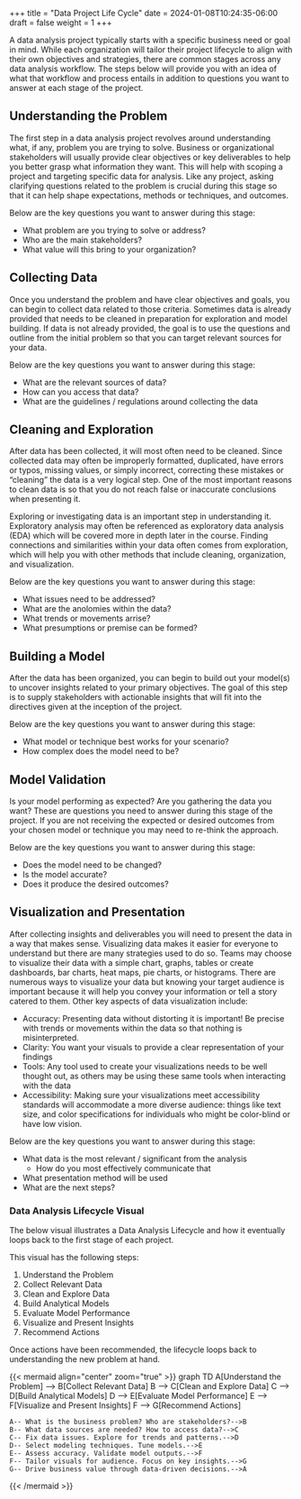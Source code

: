 +++
title = "Data Project Life Cycle"
date = 2024-01-08T10:24:35-06:00
draft = false
weight = 1
+++

A data analysis project typically starts with a specific business need or goal in mind. While each organization will tailor their project lifecycle to align with their own objectives and strategies, there are common stages across any data analysis workflow. The steps below will provide you with an idea of what that workflow and process entails in addition to questions you want to answer at each stage of the project.

## Understanding the Problem

The first step in a data analysis project revolves around understanding what, if any, problem you are trying to solve. Business or organizational stakeholders will usually provide clear objectives or key deliverables to help you better grasp what information they want. This will help with scoping a project and targeting specific data for analysis. Like any project, asking clarifying questions related to the problem is crucial during this stage so that it can help shape expectations, methods or techniques, and outcomes.

Below are the key questions you want to answer during this stage:
- What problem are you trying to solve or address?
- Who are the main stakeholders?
- What value will this bring to your organization?

## Collecting Data

Once you understand the problem and have clear objectives and goals, you can begin to collect data related to those criteria. Sometimes data is already provided that needs to be cleaned in preparation for exploration and model building. If data is not already provided, the goal is to use the questions and outline from the initial problem so that you can target relevant sources for your data.

Below are the key questions you want to answer during this stage:
- What are the relevant sources of data?
- How can you access that data?
- What are the guidelines / regulations around collecting the data

## Cleaning and Exploration

After data has been collected, it will most often need to be cleaned. Since collected data may often be improperly formatted, duplicated, have errors or typos, missing values, or simply incorrect, correcting these mistakes or “cleaning” the data is a very logical step. One of the most important reasons to clean data is so that you do not reach false or inaccurate conclusions when presenting it.

Exploring or investigating data is an important step in understanding it. Exploratory analysis may often be referenced as exploratory data analysis (EDA) which will be covered more in depth later in the course. Finding connections and similarities within your data often comes from exploration, which will help you with other methods that include cleaning, organization, and visualization.

Below are the key questions you want to answer during this stage:
- What issues need to be addressed?
- What are the anolomies within the data?
- What trends or movements arrise?
- What presumptions or premise can be formed?

## Building a Model

After the data has been organized, you can begin to build out your model(s) to uncover insights related to your primary objectives. The goal of this step is to supply stakeholders with actionable insights that will fit into the directives given at the inception of the project.

Below are the key questions you want to answer during this stage:
- What model or technique best works for your scenario?
- How complex does the model need to be?

## Model Validation

Is your model performing as expected? Are you gathering the data you want? These are questions you need to answer during this stage of the project. If you are not receiving the expected or desired outcomes from your chosen model or technique you may need to re-think the approach.

Below are the key questions you want to answer during this stage:
- Does the model need to be changed?
- Is the model accurate?
- Does it produce the desired outcomes?

## Visualization and Presentation

After collecting insights and deliverables you will need to present the data in a way that makes sense. Visualizing data makes it easier for everyone to understand but there are many strategies used to do so. Teams may choose to visualize their data with a simple chart, graphs, tables or create dashboards, bar charts, heat maps, pie charts, or histograms. There are numerous ways to visualize your data but knowing your target audience is important because it will help you convey your information or tell a story catered to them. Other key aspects of data visualization include:
- Accuracy: Presenting data without distorting it is important! Be precise with trends or movements within the data so that nothing is misinterpreted.
- Clarity: You want your visuals to provide a clear representation of your findings
- Tools: Any tool used to create your visualizations needs to be well thought out, as others may be using these same tools when interacting with the data
- Accessibility: Making sure your visualizations meet accessibility standards will accommodate a more diverse audience: things like text size, and color specifications for individuals who might be color-blind or have low vision.

Below are the key questions you want to answer during this stage:
- What data is the most relevant / significant from the analysis
    - How do you most effectively communicate that
- What presentation method will be used
- What are the next steps?

### Data Analysis Lifecycle Visual

The below visual illustrates a Data Analysis Lifecycle and how it eventually loops back to the first stage of each project.

This visual has the following steps:

1. Understand the Problem
1. Collect Relevant Data
1. Clean and Explore Data
1. Build Analytical Models
1. Evaluate Model Performance
1. Visualize and Present Insights
1. Recommend Actions

Once actions have been recommended, the lifecycle loops back to understanding the new problem at hand.

{{< mermaid align="center" zoom="true" >}}
graph TD
    A[Understand the Problem] --> B[Collect Relevant Data]
    B --> C[Clean and Explore Data]
    C --> D[Build Analytical Models]
    D --> E[Evaluate Model Performance]
    E --> F[Visualize and Present Insights]
    F --> G[Recommend Actions]

    A-- What is the business problem? Who are stakeholders?-->B
    B-- What data sources are needed? How to access data?-->C
    C-- Fix data issues. Explore for trends and patterns.-->D
    D-- Select modeling techniques. Tune models.-->E 
    E-- Assess accuracy. Validate model outputs.-->F
    F-- Tailor visuals for audience. Focus on key insights.-->G
    G-- Drive business value through data-driven decisions.-->A
{{< /mermaid >}}